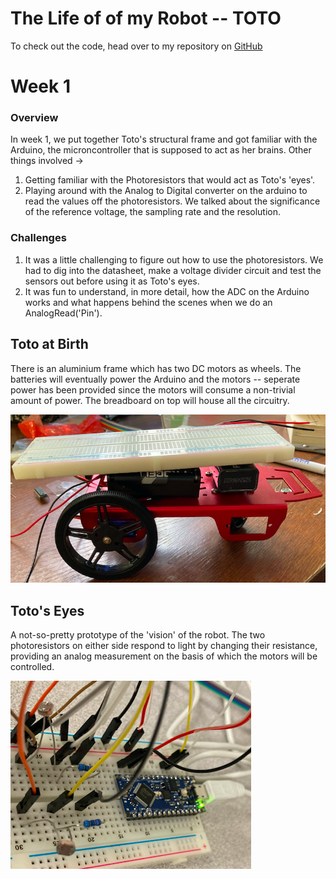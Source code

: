 # The Life of of my Robot -- TOTO


To check out the code, head over to my repository on [GitHub](https://github.com/raghav2956/Cornell-University-ECE3400)


# Week 1

### Overview
In week 1, we put together Toto's structural frame and got familiar with the Arduino, the microncontroller that is supposed to act
as her brains. Other things involved ->

1. Getting familiar with the Photoresistors that would act as Toto's 'eyes'.
2. Playing around with the Analog to Digital converter on the arduino to read the values off the photoresistors. We talked about the 
   significance of the reference voltage, the sampling rate and the resolution.

### Challenges
1. It was a little challenging to figure out how to use the photoresistors. We had to dig into the datasheet, make a voltage divider
   circuit and test the sensors out before using it as Toto's eyes.
2. It was fun to understand, in more detail, how the ADC on the Arduino works and what happens behind the scenes when we do an 
   AnalogRead('Pin').

## Toto at Birth
There is an aluminium frame which has two DC motors as wheels. The batteries will eventually power the Arduino and the motors -- seperate
power has been provided since the motors will consume a non-trivial amount of power. The breadboard on top will house all the circuitry.

![](https://github.com/raghav2956/Cornell-University-ECE3400/blob/gh-pages/Toto-Frame.png)


## Toto's Eyes
A not-so-pretty prototype of the 'vision' of the robot. The two photoresistors on either side respond to light by changing their resistance, 
providing an analog measurement on the basis of which the motors will be controlled.  

![](https://github.com/raghav2956/Cornell-University-ECE3400/blob/gh-pages/Toto-Eyes.png)


